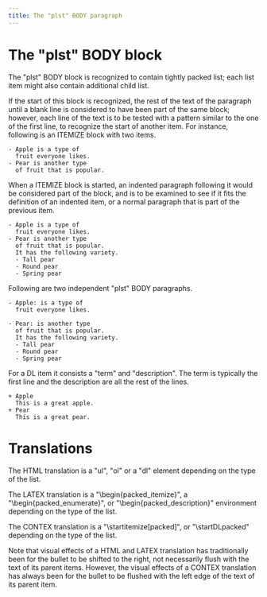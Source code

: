 ```yaml
---
title: The "plst" BODY paragraph
---
```


# The "plst" BODY block

The "plst" BODY block is recognized to contain tightly packed
list; each list item might also contain additional child 
list.

If the start of this block is recognized, the rest of the text
of the paragraph until a blank line is considered to have
been part of the same block; however, each line of the text is to be
tested with a pattern similar to the one of the first line, to recognize
the start of another item. For instance, following is an ITEMIZE block
with two items.

    - Apple is a type of
      fruit everyone likes.
    - Pear is another type 
      of fruit that is popular.

When a ITEMIZE block is started, an indented paragraph following it would
be considered part of the block, and is to be examined to see if it fits
the definition of an indented item, or a normal paragraph that is 
part of the previous item.
      

    - Apple is a type of
      fruit everyone likes.
    - Pear is another type 
      of fruit that is popular.
      It has the following variety.
      - Tall pear
      - Round pear
      - Spring pear

Following are two independent "plst" BODY paragraphs.

    - Apple: is a type of
      fruit everyone likes.

    - Pear: is another type 
      of fruit that is popular.
      It has the following variety.
      - Tall pear
      - Round pear
      - Spring pear

For a DL item it consists a "term" and "description". 
The term is typically the first line and the description
are all the rest of the lines.

    + Apple
      This is a great apple.
    + Pear
      This is a great pear.


# Translations

The HTML translation is a "ul", "ol" or a "dl" element depending on the type of
the list.

The LATEX translation is a "\begin{packed_itemize}", a
"\begin{packed_enumerate}", or "\begin{packed_description}" environment
depending on the type of the list.

The CONTEX translation is a "\startitemize[packed]", or "\startDLpacked"
depending on the type of the list.

Note that visual effects of a HTML and LATEX translation has traditionally been
for the bullet to be shifted to the right, not necessarily flush with the text
of its parent items. However, the visual effects of a CONTEX translation has
always been for the bullet to be flushed with the left edge of the text of its
parent item.

